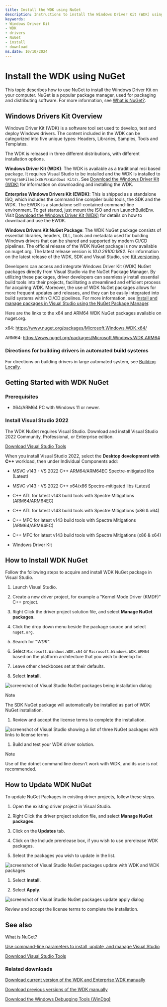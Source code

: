 ```yaml
---
title: Install the WDK using NuGet
description: Instructions to install the Windows Driver Kit (WDK) using the NuGet Package Manager in Visual Studio
keywords:
- Windows Driver Kit
- WDK
- drivers
- NuGet
- install
- download
ms.date: 10/10/2024
---
```


# Install the WDK using NuGet

This topic describes how to use NuGet to install the Windows Driver Kit on your computer. NuGet is a popular package manager, used for packaging and distributing software. For more information, see [What is NuGet?](/nuget/what-is-nuget/).

## Windows Drivers Kit Overview

Windows Driver Kit (WDK) is a software tool set used to develop, test and deploy Windows drivers. The content included in the WDK can be categorized into five unique types: Headers, Libraries, Samples, Tools and Templates.

The WDK is released in three different distributions, with different installation options.

**Windows Driver Kit (WDK)**: The WDK is available as a traditional msi based package. It requires Visual Studio to be installed and the WDK is installed to `%ProgramFiles(x86)%\Windows Kits\`. See [Download the Windows Driver Kit (WDK)](.\download-the-wdk.md) for information on downloading and installing the WDK.

**Enterprise Windows Drivers Kit (EWDK)**: This is shipped as a standalone ISO, which includes the command line compiler build tools, the SDK and the WDK. The EWDK is a standalone self-contained command-line environment. To get started, just mount the ISO and run LaunchBuildEnv. Visit [Download the Windows Driver Kit (WDK)](.\download-the-wdk.md) for details on how to download and use the EWDK.

**Windows Drivers Kit NuGet Package**: The WDK NuGet package consists of essential libraries, headers, DLL, tools and metadata used for building Windows drivers that can be shared and supported by modern CI/CD pipelines. The official release of the WDK NuGet package is now available on nuget.org. The latest release version is *10.0.26100.1882*. For information on the latest release of the WDK, SDK and Visual Studio, see [Kit versioning](./download-the-wdk.md#kit-versioning).

Developers can access and integrate Windows Driver Kit (WDK) NuGet packages directly from Visual Studio via the NuGet Package Manager. By utilizing these packages, driver developers can seamlessly install essential build tools into their projects, facilitating a streamlined and efficient process for acquiring WDK. Moreover, the use of WDK NuGet packages allows for more frequent updates and releases, and they can be easily integrated into build systems within CI/CD pipelines. For more information, see [Install and manage packages in Visual Studio using the NuGet Package Manager](/nuget/consume-packages/install-use-packages-visual-studio/).

Here are the links to the x64 and ARM64 WDK NuGet packages available on nuget.org.

x64: <https://www.nuget.org/packages/Microsoft.Windows.WDK.x64/>

ARM64: <https://www.nuget.org/packages/Microsoft.Windows.WDK.ARM64>

### Directions for building drivers in automated build systems

For directions on building drivers in large automated system, see [Building Locally](https://github.com/microsoft/Windows-driver-samples/blob/main/Building-Locally.md).

## Getting Started with WDK NuGet

### Prerequisites

- X64/ARM64 PC with Windows 11 or newer.

### Install Visual Studio 2022

The WDK NuGet requires Visual Studio. Download and install Visual Studio 2022 Community, Professional, or Enterprise edition.

[Download Visual Studio Tools](https://visualstudio.microsoft.com/downloads/)

When you install Visual Studio 2022, select the **Desktop development with C++** workload, then under Individual Components add:

- MSVC v143 - VS 2022 C++ ARM64/ARM64EC Spectre-mitigated libs (Latest)

- MSVC v143 - VS 2022 C++ x64/x86 Spectre-mitigated libs (Latest)

- C++ ATL for latest v143 build tools with Spectre Mitigations (ARM64/ARM64EC)

- C++ ATL for latest v143 build tools with Spectre Mitigations (x86 & x64)

- C++ MFC for latest v143 build tools with Spectre Mitigations (ARM64/ARM64EC)

- C++ MFC for latest v143 build tools with Spectre Mitigations (x86 & x64)

- Windows Driver Kit

## How to Install WDK NuGet

Follow the following steps to acquire and install WDK NuGet package in Visual Studio.

1. Launch Visual Studio.

1. Create a new driver project, for example a "Kernel Mode Driver (KMDF)" C++ project.

1. Right Click the driver project solution file, and select **Manage NuGet packages**.

1. Click the drop down menu beside the package source and select `nuget.org`.

1. Search for "*WDK*".

1. Select `Microsoft.Windows.WDK.x64` or `Microsoft.Windows.WDK.ARM64` based on the platform architecture that you wish to develop for.

1. Leave other checkboxes set at their defaults.

1. Select **Install**.

![screenshot of Visual Studio NuGet packages being installation dialog](images/visual-studio-nuget-packages-install-dialog-solution.png)

> [!NOTE]
> The SDK NuGet package will automatically be installed as part of WDK NuGet installation.

1. Review and accept the license terms to complete the installation.

![screenshot of Visual Studio showing a list of three NuGet packages with links to license terms](images/visual-studio-nuget-packages-install-license-dialog.png)

1. Build and test your WDK driver solution.

> [!NOTE]
> Use of the dotnet command line doesn't work with WDK, and its use is not recommended.

## How to Update WDK NuGet

To update NuGet Packages in existing driver projects, follow these steps.

1. Open the existing driver project in Visual Studio.

1. Right Click the driver project solution file, and select **Manage NuGet packages**.

1. Click on the **Updates** tab.

1. Click on the Include prerelease box, if you wish to use prerelease WDK packages.

1. Select the packages you wish to update in the list.

![screenshot of Visual Studio NuGet packages update with WDK and WDK packages](images/visual-studio-nuget-packages-update-dialog-solution.png)

1. Select **Install**.

1. Select **Apply**.

![screenshot of Visual Studio NuGet packages update apply dialog](images/visual-studio-nuget-packages-update-dialog-solution-apply.png)

Review and accept the license terms to complete the installation.

## See also

[What is NuGet?](/nuget/what-is-nuget/)

[Use command-line parameters to install, update, and manage Visual Studio](/visualstudio/install/use-command-line-parameters-to-install-visual-studio)

[Download Visual Studio Tools](https://visualstudio.microsoft.com/downloads/)

### Related downloads

[Download current version of the WDK and Enterprise WDK manually](download-the-wdk.md)

[Download previous versions of the WDK manually](other-wdk-downloads.md)

[Download the Windows Debugging Tools (WinDbg)](./debugger/debugger-download-tools.md)
